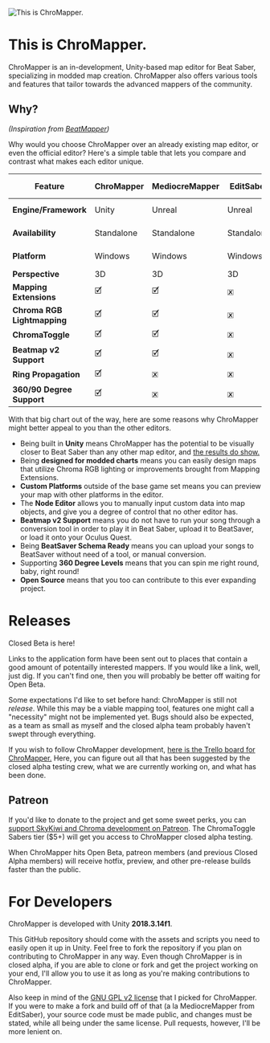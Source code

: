 ﻿![This is ChroMapper.](https://i.imgur.com/nQ7caC2.png)

# This is ChroMapper.
ChroMapper is an in-development, Unity-based map editor for Beat Saber, specializing in modded map creation. ChroMapper also offers various tools and features that tailor towards the advanced mappers of the community.

## Why?
*(Inspiration from [BeatMapper](https://github.com/joshwcomeau/beatmapper))*

Why would you choose ChroMapper over an already existing map editor, or even the official editor? Here's a simple table that lets you compare and contrast what makes each editor unique.

|Feature|ChroMapper|MediocreMapper|EditSaber|BeatMapper|Official Editor|
|-|-|-|-|-|-|
|**Engine/Framework**|Unity|Unreal|Unreal|React (JavaScript)|Unity|
|**Availability**|Standalone|Standalone|Standalone|Web Browser|Bundled w/PCVR|
|**Platform**|Windows|Windows|Windows|Fuckin' Anywhere|Various|
|**Perspective**|3D|3D|3D|3D/2D|2D|
|**Mapping Extensions**|🗹|🗹|🗷|🗷|🗷|
|**Chroma RGB Lightmapping**|🗹|🗹|🗷|🗷|🗷|
|**ChromaToggle**|🗹|🗹|🗷|🗷|🗷|
|**Beatmap v2 Support**|🗹|🗹|🗷|🗹|🗹|
|**Ring Propagation**|🗹|🗷|🗷|🗷|🗷|
|**360/90 Degree Support**|🗹|🗷|🗷|🗷|🗹|

With that big chart out of the way, here are some reasons why ChroMapper might better appeal to you than the other editors.
- Being built in **Unity** means ChroMapper has the potential to be visually closer to Beat Saber than any other map editor, and [the results do show.](https://streamable.com/a0lh6)
- Being **designed for modded charts** means you can easily design maps that utilize Chroma RGB lighting or improvements brought from Mapping Extensions.
- **Custom Platforms** outside of the base game set means you can preview your map with other platforms in the editor.
- The **Node Editor** allows you to manually input custom data into map objects, and give you a degree of control that no other editor has.
- **Beatmap v2 Support** means you do not have to run your song through a conversion tool in order to play it in Beat Saber, upload it to BeatSaver, or load it onto your Oculus Quest.
- Being **BeatSaver Schema Ready** means you can upload your songs to BeatSaver without need of a tool, or manual conversion.
- Supporting **360 Degree Levels** means that you can spin me right round, baby, right round!
- **Open Source** means that you too can contribute to this ever expanding project.

# Releases

Closed Beta is here!

Links to the application form have been sent out to places that contain a good amount of potentailly interested mappers. If you would like a link, well, just dig. If you can't find one, then you will probably be better off waiting for Open Beta.

Some expectations I'd like to set before hand: ChroMapper is still not *release*. While this may be a viable mapping tool, features one might call a "necessity" might not be implemented yet. Bugs should also be expected, as a team as small as myself and the closed alpha team probably haven't swept through everything.

If you wish to follow ChroMapper development, [here is the Trello board for ChroMapper.](https://trello.com/b/j2ikcHZh/chromapper-development) Here, you can figure out all that has been suggested by the closed alpha testing crew, what we are currently working on, and what has been done.

## Patreon

If you'd like to donate to the project and get some sweet perks, you can [support SkyKiwi and Chroma development on Patreon](https://www.patreon.com/Chroma). The ChromaToggle Sabers tier ($5+) will get you access to ChroMapper closed alpha testing.

When ChroMapper hits Open Beta, patreon members (and previous Closed Alpha members) will receive hotfix, preview, and other pre-release builds faster than the public.

# For Developers
ChroMapper is developed with Unity **2018.3.14f1**.

This GitHub repository should come with the assets and scripts you need to easily open it up in Unity. Feel free to fork the repository if you plan on contributing to ChroMapper in any way. Even though ChroMapper is in closed alpha, if you are able to clone or fork and get the project working on your end, I'll allow you to use it as long as you're making contributions to ChroMapper.

Also keep in mind of the [GNU GPL v2 license](https://github.com/Caeden117/ChroMapper/blob/master/LICENSE) that I picked for ChroMapper. If you were to make a fork and build off of that (a la MediocreMapper from EditSaber), your source code must be made public, and changes must be stated, while all being under the same license. Pull requests, however, I'll be more lenient on.
